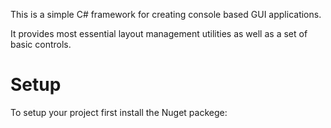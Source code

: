 This is a simple C# framework for creating console based GUI applications.

It provides most essential layout management utilities as well as a set of basic controls.

# Setup

To setup your project first install the Nuget packege:
